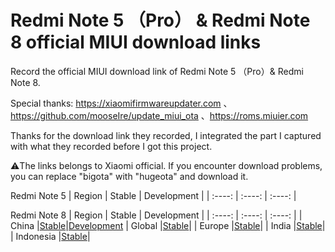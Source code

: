 # Redmi Note 5 （Pro） & Redmi Note 8 official MIUI download links

Record the official MIUI download link of Redmi Note 5 （Pro）& Redmi Note 8.

Special thanks:
https://xiaomifirmwareupdater.com 、https://github.com/mooseIre/update_miui_ota 、https://roms.miuier.com 

Thanks for the download link they recorded, I integrated the part I captured with what they recorded before I got this project.

⚠️The links belongs to Xiaomi official.
If you encounter download problems, you can replace "bigota" with "hugeota" and download it.

Redmi Note 5
| Region | Stable | Development |
| :----: | :----: | :----: |





Redmi Note 8
| Region | Stable | Development |
| :----: | :----: | :----: |
| China |[Stable](https://github.com/Kifranei/ginkgo_miuidownloadlink/blob/main/stable/CN.md)|[Development](https://github.com/Kifranei/ginkgo_miuidownloadlink/blob/main/development/CN.md)
| Global |[Stable](https://github.com/Kifranei/ginkgo_miuidownloadlink/blob/main/stable/MI.md)|
| Europe |[Stable](https://github.com/Kifranei/ginkgo_miuidownloadlink/blob/main/stable/EEA.md)|
| India |[Stable](https://github.com/Kifranei/ginkgo_miuidownloadlink/blob/main/stable/IN.md)|
| Indonesia |[Stable](https://github.com/Kifranei/ginkgo_miuidownloadlink/blob/main/stable/ID.md)|
